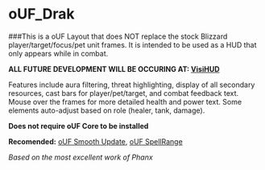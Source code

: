 # oUF_Drak

###This is a oUF Layout that does NOT replace the stock Blizzard player/target/focus/pet unit frames. It is intended to be used as a HUD that only appears while in combat.

**ALL FUTURE DEVELOPMENT WILL BE OCCURING AT: [VisiHUD](https://github.com/Drak1814/VisiHUD "https://github.com/Drak1814/VisiHUD")**

Features include aura filtering, threat highlighting, display of all secondary resources, cast bars for player/pet/target, and combat feedback text. Mouse over the frames for more detailed health and power text. Some elements auto-adjust based on role (healer, tank, damage).

**Does not require oUF Core to be installed**

**Recomended:** [oUF Smooth Update](http://www.wowinterface.com/downloads/info11503-oUFSmoothUpdate.html "http://www.wowinterface.com/downloads/info11503-oUFSmoothUpdate.html"), [oUF SpellRange](http://www.wowinterface.com/downloads/info12839-oUFSpellRange.html "http://www.wowinterface.com/downloads/info12839-oUFSpellRange.html")

*Based on the most excellent work of Phanx*
